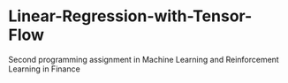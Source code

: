 # Linear-Regression-with-Tensor-Flow
Second programming assignment in Machine Learning and Reinforcement Learning in Finance
